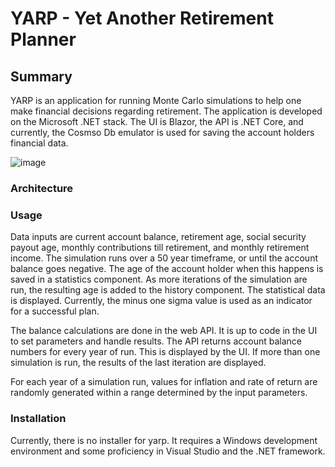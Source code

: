 # YARP - Yet Another Retirement Planner

## Summary
YARP is an application for running Monte Carlo simulations to help one make financial decisions regarding retirement. The application is developed on the Microsoft .NET stack. The UI is Blazor, the API is .NET Core, and currently, the Cosmso Db emulator is used for saving the account holders financial data.

![image](https://github.com/DougPomerenke/YARP-UI/assets/141588660/4e661f4a-89b0-40d2-bf01-9b6a5ca3b06e)

### Architecture

### Usage
Data inputs are current account balance, retirement age, social security payout age, monthly contributions till retirement, and monthly retirement income. The simulation runs over a 50 year timeframe, or until the account balance goes negative. The age of the account holder when this happens is saved in a statistics component. As more iterations of the simulation are run, the resulting age is added to the history component. The statistical data is displayed. Currently, the minus one sigma value is used as an indicator for a successful plan.

The balance calculations are done in the web API. It is up to code in the UI to set parameters and handle results. The API returns account balance numbers for every year of run. This is displayed by the UI. If more than one simulation is run, the results of the last iteration are displayed. 

For each year of a simulation run, values for inflation and rate of return are randomly generated within a range determined by the input parameters.

### Installation

Currently, there is no installer for yarp. It requires a Windows development environment and some proficiency in Visual Studio and the .NET framework.






